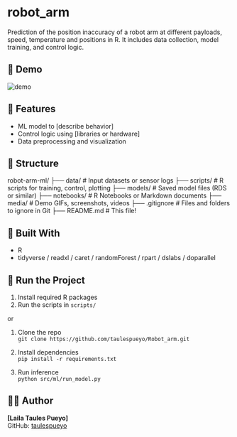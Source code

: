 # robot_arm
Prediction of the position inaccuracy of a robot arm at different payloads, speed, temperature and positions in R.  It includes data collection, model training, and control logic.


## 📸 Demo

![demo](media/demo.gif)


## 🧠 Features

- ML model to [describe behavior]
- Control logic using [libraries or hardware]
- Data preprocessing and visualization


## 📁 Structure

robot-arm-ml/
├── data/         # Input datasets or sensor logs
├── scripts/      # R scripts for training, control, plotting
├── models/       # Saved model files (RDS or similar)
├── notebooks/    # R Notebooks or Markdown documents
├── media/        # Demo GIFs, screenshots, videos
├── .gitignore    # Files and folders to ignore in Git
├── README.md     # This file!


## 🧰 Built With

- R
- tidyverse / readxl / caret / randomForest / rpart / dslabs / doparallel


## 🧪 Run the Project

1. Install required R packages  
2. Run the scripts in `scripts/`  

or

1. Clone the repo  
   `git clone https://github.com/taulespueyo/Robot_arm.git`

2. Install dependencies  
   `pip install -r requirements.txt`

3. Run inference  
   `python src/ml/run_model.py`

## 🙋‍♂️ Author

**[Laila Taules Pueyo]**  
GitHub: [taulespueyo](https://github.com/taulespueyo)  
